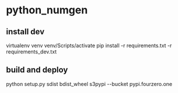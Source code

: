# python_numgen

## install dev
virtualenv venv
venv/Scripts/activate
pip install -r requirements.txt -r requirements_dev.txt

## build and deploy
python setup.py sdist bdist_wheel
s3pypi --bucket pypi.fourzero.one